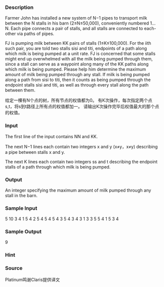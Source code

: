 
### Description
Farmer John has installed a new system of N−1 pipes to transport milk between the N stalls in his barn (2≤N≤50,000), conveniently numbered 1…N. Each pipe connects a pair of stalls, and all stalls are connected to each-other via paths of pipes.

FJ is pumping milk between KK pairs of stalls (1≤K≤100,000). For the iith such pair, you are told two stalls sisi and titi, endpoints of a path along which milk is being pumped at a unit rate. FJ is concerned that some stalls might end up overwhelmed with all the milk being pumped through them, since a stall can serve as a waypoint along many of the KK paths along which milk is being pumped. Please help him determine the maximum amount of milk being pumped through any stall. If milk is being pumped along a path from sisi to titi, then it counts as being pumped through the endpoint stalls sisi and titi, as well as through every stall along the path between them.

给定一棵有N个点的树，所有节点的权值都为0。
有K次操作，每次指定两个点s,t，将s到t路径上所有点的权值都加一。
请输出K次操作完毕后权值最大的那个点的权值。

### Input
The first line of the input contains NN and KK.

The next N−1 lines each contain two integers x and y (x≠y，x≠y) describing a pipe between stalls x and y.

The next K lines each contain two integers ss and t describing the endpoint stalls of a path through which milk is being pumped.
### Output
An integer specifying the maximum amount of milk pumped through any stall in the barn.
### Sample Input
5 10
3 4
1 5
4 2
5 4
5 4
5 4
3 5
4 3
4 3
1 3
3 5
5 4
1 5
3 4
### Sample Output
9
### Hint

### Source
Platinum鸣谢Claris提供译文